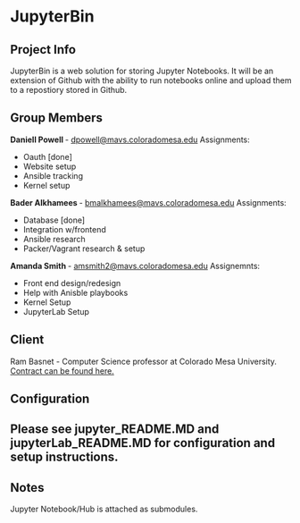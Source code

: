 # JupyterBin
## Project Info
JupyterBin is a web solution for storing Jupyter Notebooks. It will be an extension of Github with the ability to run notebooks online and upload them to a repostiory stored in Github.
## Group Members
<b>Daniell Powell </b> - dpowell@mavs.coloradomesa.edu
Assignments:
* Oauth [done]
* Website setup
* Ansible tracking
* Kernel setup

<b>Bader Alkhamees </b> - bmalkhamees@mavs.coloradomesa.edu
Assignments:
* Database [done]
* Integration w/frontend
* Ansible research
* Packer/Vagrant research & setup

<b>Amanda Smith </b> - amsmith2@mavs.coloradomesa.edu
Assignemnts:
* Front end design/redesign
* Help with Anisble playbooks
* Kernel Setup
* JupyterLab Setup

## Client
Ram Basnet - Computer Science professor at Colorado Mesa University.
[Contract can be found here.](https://github.com/amsmite001/Soft_Eng/blob/master/Contract.pdf)

## Configuration
Please see jupyter_README.MD and jupyterLab_README.MD for configuration and setup instructions.
---
## Notes
Jupyter Notebook/Hub is attached as submodules.
